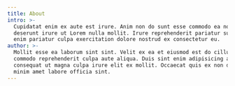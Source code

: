 ```yaml
---
title: About
intro: >-
  Cupidatat enim ex aute est irure. Anim non do sunt esse commodo ea nostrud
  deserunt irure ut Lorem nulla mollit. Irure reprehenderit pariatur sunt anim
  enim pariatur culpa exercitation dolore nostrud ex consectetur eu.
author: >-
  Mollit esse ea laborum sint sint. Velit ex ea et eiusmod est do cillum duis
  commodo reprehenderit culpa aute aliqua. Duis sint enim adipisicing aliqua. Do
  consequat ut magna culpa irure elit ex mollit. Occaecat quis ex non duis in
  minim amet labore officia sint.
---
```


